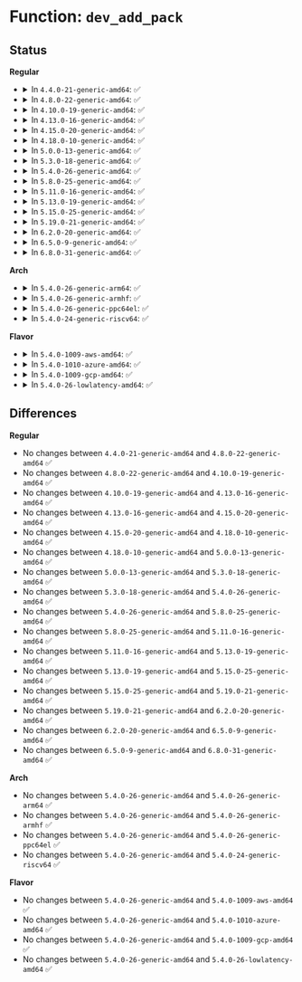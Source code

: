 # Function: <code>dev_add_pack</code>

## Status
<b>Regular</b>
<ul>
<li>
<details>
<summary>In <code>4.4.0-21-generic-amd64</code>: ✅</summary>

```c
void dev_add_pack(struct packet_type * pt)
```

```json
{
  "name": "dev_add_pack",
  "collision_type": "Unique Global",
  "inline_type": "No",
  "funcs": [
    {
      "addr": 18446744071586266880,
      "name": "dev_add_pack",
      "external": true,
      "loc": "net/core/dev.c:395",
      "file": "net/core/dev.c",
      "inline": "seen, unknown",
      "caller_inline": [],
      "caller_func": [
        "net/ipv4/arp.c:arp_init",
        "net/packet/af_packet.c:packet_setsockopt"
      ]
    }
  ],
  "symbols": [
    {
      "addr": 18446744071586266880,
      "name": "dev_add_pack",
      "section": ".text",
      "bind": "STB_GLOBAL",
      "size": 144
    }
  ]
}
```
</details>
</li>
<li>
<details>
<summary>In <code>4.8.0-22-generic-amd64</code>: ✅</summary>

```c
void dev_add_pack(struct packet_type * pt)
```

```json
{
  "name": "dev_add_pack",
  "collision_type": "Unique Global",
  "inline_type": "No",
  "funcs": [
    {
      "addr": 18446744071586692272,
      "name": "dev_add_pack",
      "external": true,
      "loc": "net/core/dev.c:399",
      "file": "net/core/dev.c",
      "inline": "seen, unknown",
      "caller_inline": [],
      "caller_func": [
        "net/ipv4/arp.c:arp_init",
        "net/packet/af_packet.c:packet_setsockopt"
      ]
    }
  ],
  "symbols": [
    {
      "addr": 18446744071586692272,
      "name": "dev_add_pack",
      "section": ".text",
      "bind": "STB_GLOBAL",
      "size": 141
    }
  ]
}
```
</details>
</li>
<li>
<details>
<summary>In <code>4.10.0-19-generic-amd64</code>: ✅</summary>

```c
void dev_add_pack(struct packet_type * pt)
```

```json
{
  "name": "dev_add_pack",
  "collision_type": "Unique Global",
  "inline_type": "No",
  "funcs": [
    {
      "addr": 18446744071586878544,
      "name": "dev_add_pack",
      "external": true,
      "loc": "net/core/dev.c:398",
      "file": "net/core/dev.c",
      "inline": "seen, unknown",
      "caller_inline": [],
      "caller_func": [
        "net/ipv4/arp.c:arp_init",
        "net/packet/af_packet.c:__fanout_link"
      ]
    }
  ],
  "symbols": [
    {
      "addr": 18446744071586878544,
      "name": "dev_add_pack",
      "section": ".text",
      "bind": "STB_GLOBAL",
      "size": 141
    }
  ]
}
```
</details>
</li>
<li>
<details>
<summary>In <code>4.13.0-16-generic-amd64</code>: ✅</summary>

```c
void dev_add_pack(struct packet_type * pt)
```

```json
{
  "name": "dev_add_pack",
  "collision_type": "Unique Global",
  "inline_type": "No",
  "funcs": [
    {
      "addr": 18446744071587002864,
      "name": "dev_add_pack",
      "external": true,
      "loc": "net/core/dev.c:405",
      "file": "net/core/dev.c",
      "inline": "seen, unknown",
      "caller_inline": [],
      "caller_func": [
        "net/ipv4/arp.c:arp_init",
        "net/packet/af_packet.c:__fanout_link"
      ]
    }
  ],
  "symbols": [
    {
      "addr": 18446744071587002864,
      "name": "dev_add_pack",
      "section": ".text",
      "bind": "STB_GLOBAL",
      "size": 141
    }
  ]
}
```
</details>
</li>
<li>
<details>
<summary>In <code>4.15.0-20-generic-amd64</code>: ✅</summary>

```c
void dev_add_pack(struct packet_type * pt)
```

```json
{
  "name": "dev_add_pack",
  "collision_type": "Unique Global",
  "inline_type": "No",
  "funcs": [
    {
      "addr": 18446744071587501520,
      "name": "dev_add_pack",
      "external": true,
      "loc": "net/core/dev.c:408",
      "file": "net/core/dev.c",
      "inline": "seen, unknown",
      "caller_inline": [],
      "caller_func": [
        "net/ipv4/arp.c:arp_init",
        "net/packet/af_packet.c:__fanout_link"
      ]
    }
  ],
  "symbols": [
    {
      "addr": 18446744071587501520,
      "name": "dev_add_pack",
      "section": ".text",
      "bind": "STB_GLOBAL",
      "size": 141
    }
  ]
}
```
</details>
</li>
<li>
<details>
<summary>In <code>4.18.0-10-generic-amd64</code>: ✅</summary>

```c
void dev_add_pack(struct packet_type * pt)
```

```json
{
  "name": "dev_add_pack",
  "collision_type": "Unique Global",
  "inline_type": "No",
  "funcs": [
    {
      "addr": 18446744071587827072,
      "name": "dev_add_pack",
      "external": true,
      "loc": "net/core/dev.c:408",
      "file": "net/core/dev.c",
      "inline": "seen, unknown",
      "caller_inline": [],
      "caller_func": [
        "net/ipv4/arp.c:arp_init",
        "net/ipv4/af_inet.c:inet_init",
        "net/ipv6/af_inet6.c:inet6_init",
        "net/packet/af_packet.c:__fanout_link"
      ]
    }
  ],
  "symbols": [
    {
      "addr": 18446744071587827072,
      "name": "dev_add_pack",
      "section": ".text",
      "bind": "STB_GLOBAL",
      "size": 141
    }
  ]
}
```
</details>
</li>
<li>
<details>
<summary>In <code>5.0.0-13-generic-amd64</code>: ✅</summary>

```c
void dev_add_pack(struct packet_type * pt)
```

```json
{
  "name": "dev_add_pack",
  "collision_type": "Unique Global",
  "inline_type": "No",
  "funcs": [
    {
      "addr": 18446744071587959648,
      "name": "dev_add_pack",
      "external": true,
      "loc": "net/core/dev.c:410",
      "file": "net/core/dev.c",
      "inline": "seen, unknown",
      "caller_inline": [],
      "caller_func": [
        "net/ipv4/arp.c:arp_init",
        "net/ipv4/af_inet.c:inet_init",
        "net/ipv6/af_inet6.c:inet6_init",
        "net/packet/af_packet.c:__fanout_link"
      ]
    }
  ],
  "symbols": [
    {
      "addr": 18446744071587959648,
      "name": "dev_add_pack",
      "section": ".text",
      "bind": "STB_GLOBAL",
      "size": 141
    }
  ]
}
```
</details>
</li>
<li>
<details>
<summary>In <code>5.3.0-18-generic-amd64</code>: ✅</summary>

```c
void dev_add_pack(struct packet_type * pt)
```

```json
{
  "name": "dev_add_pack",
  "collision_type": "Unique Global",
  "inline_type": "No",
  "funcs": [
    {
      "addr": 18446744071588274448,
      "name": "dev_add_pack",
      "external": true,
      "loc": "net/core/dev.c:406",
      "file": "net/core/dev.c",
      "inline": "seen, unknown",
      "caller_inline": [],
      "caller_func": [
        "net/ipv4/arp.c:arp_init",
        "net/ipv4/af_inet.c:inet_init",
        "net/ipv6/af_inet6.c:inet6_init",
        "net/packet/af_packet.c:__fanout_link"
      ]
    }
  ],
  "symbols": [
    {
      "addr": 18446744071588274448,
      "name": "dev_add_pack",
      "section": ".text",
      "bind": "STB_GLOBAL",
      "size": 143
    }
  ]
}
```
</details>
</li>
<li>
<details>
<summary>In <code>5.4.0-26-generic-amd64</code>: ✅</summary>

```c
void dev_add_pack(struct packet_type * pt)
```

```json
{
  "name": "dev_add_pack",
  "collision_type": "Unique Global",
  "inline_type": "No",
  "funcs": [
    {
      "addr": 18446744071588480064,
      "name": "dev_add_pack",
      "external": true,
      "loc": "net/core/dev.c:324",
      "file": "net/core/dev.c",
      "inline": "seen, unknown",
      "caller_inline": [],
      "caller_func": [
        "net/ipv4/arp.c:arp_init",
        "net/ipv4/af_inet.c:inet_init",
        "net/ipv6/af_inet6.c:inet6_init",
        "net/packet/af_packet.c:__fanout_link"
      ]
    }
  ],
  "symbols": [
    {
      "addr": 18446744071588480064,
      "name": "dev_add_pack",
      "section": ".text",
      "bind": "STB_GLOBAL",
      "size": 143
    }
  ]
}
```
</details>
</li>
<li>
<details>
<summary>In <code>5.8.0-25-generic-amd64</code>: ✅</summary>

```c
void dev_add_pack(struct packet_type * pt)
```

```json
{
  "name": "dev_add_pack",
  "collision_type": "Unique Global",
  "inline_type": "No",
  "funcs": [
    {
      "addr": 18446744071589347376,
      "name": "dev_add_pack",
      "external": true,
      "loc": "net/core/dev.c:530",
      "file": "net/core/dev.c",
      "inline": "seen, unknown",
      "caller_inline": [],
      "caller_func": [
        "net/ipv4/arp.c:arp_init",
        "net/ipv4/af_inet.c:inet_init",
        "net/ipv6/af_inet6.c:inet6_init",
        "net/packet/af_packet.c:fanout_add"
      ]
    }
  ],
  "symbols": [
    {
      "addr": 18446744071589347376,
      "name": "dev_add_pack",
      "section": ".text",
      "bind": "STB_GLOBAL",
      "size": 143
    }
  ]
}
```
</details>
</li>
<li>
<details>
<summary>In <code>5.11.0-16-generic-amd64</code>: ✅</summary>

```c
void dev_add_pack(struct packet_type * pt)
```

```json
{
  "name": "dev_add_pack",
  "collision_type": "Unique Global",
  "inline_type": "No",
  "funcs": [
    {
      "addr": 18446744071589350560,
      "name": "dev_add_pack",
      "external": true,
      "loc": "net/core/dev.c:533",
      "file": "net/core/dev.c",
      "inline": "seen, unknown",
      "caller_inline": [],
      "caller_func": [
        "net/ipv4/arp.c:arp_init",
        "net/ipv4/af_inet.c:inet_init",
        "net/ipv6/af_inet6.c:inet6_init",
        "net/packet/af_packet.c:fanout_add"
      ]
    }
  ],
  "symbols": [
    {
      "addr": 18446744071589350560,
      "name": "dev_add_pack",
      "section": ".text",
      "bind": "STB_GLOBAL",
      "size": 143
    }
  ]
}
```
</details>
</li>
<li>
<details>
<summary>In <code>5.13.0-19-generic-amd64</code>: ✅</summary>

```c
void dev_add_pack(struct packet_type * pt)
```

```json
{
  "name": "dev_add_pack",
  "collision_type": "Unique Global",
  "inline_type": "No",
  "funcs": [
    {
      "addr": 18446744071589249152,
      "name": "dev_add_pack",
      "external": true,
      "loc": "net/core/dev.c:535",
      "file": "net/core/dev.c",
      "inline": "seen, unknown",
      "caller_inline": [],
      "caller_func": [
        "net/core/selftests.c:__net_test_loopback",
        "net/ipv4/arp.c:arp_init",
        "net/ipv4/af_inet.c:inet_init",
        "net/ipv6/af_inet6.c:inet6_init",
        "net/packet/af_packet.c:__fanout_link"
      ]
    }
  ],
  "symbols": [
    {
      "addr": 18446744071589249152,
      "name": "dev_add_pack",
      "section": ".text",
      "bind": "STB_GLOBAL",
      "size": 139
    }
  ]
}
```
</details>
</li>
<li>
<details>
<summary>In <code>5.15.0-25-generic-amd64</code>: ✅</summary>

```c
void dev_add_pack(struct packet_type * pt)
```

```json
{
  "name": "dev_add_pack",
  "collision_type": "Unique Global",
  "inline_type": "No",
  "funcs": [
    {
      "addr": 18446744071589976208,
      "name": "dev_add_pack",
      "external": true,
      "loc": "net/core/dev.c:537",
      "file": "net/core/dev.c",
      "inline": "seen, unknown",
      "caller_inline": [],
      "caller_func": [
        "net/core/selftests.c:__net_test_loopback",
        "net/ipv4/arp.c:arp_init",
        "net/ipv4/af_inet.c:inet_init",
        "net/ipv6/af_inet6.c:inet6_init",
        "net/packet/af_packet.c:__fanout_link"
      ]
    }
  ],
  "symbols": [
    {
      "addr": 18446744071589976208,
      "name": "dev_add_pack",
      "section": ".text",
      "bind": "STB_GLOBAL",
      "size": 139
    }
  ]
}
```
</details>
</li>
<li>
<details>
<summary>In <code>5.19.0-21-generic-amd64</code>: ✅</summary>

```c
void dev_add_pack(struct packet_type * pt)
```

```json
{
  "name": "dev_add_pack",
  "collision_type": "Unique Global",
  "inline_type": "No",
  "funcs": [
    {
      "addr": 18446744071591492448,
      "name": "dev_add_pack",
      "external": true,
      "loc": "net/core/dev.c:558",
      "file": "net/core/dev.c",
      "inline": "seen, unknown",
      "caller_inline": [],
      "caller_func": [
        "net/core/selftests.c:__net_test_loopback",
        "net/ipv4/arp.c:arp_init",
        "net/ipv4/af_inet.c:inet_init",
        "net/ipv6/af_inet6.c:inet6_init",
        "net/mctp/route.c:mctp_routes_init"
      ]
    }
  ],
  "symbols": [
    {
      "addr": 18446744071591492448,
      "name": "dev_add_pack",
      "section": ".text",
      "bind": "STB_GLOBAL",
      "size": 146
    }
  ]
}
```
</details>
</li>
<li>
<details>
<summary>In <code>6.2.0-20-generic-amd64</code>: ✅</summary>

```c
void dev_add_pack(struct packet_type * pt)
```

```json
{
  "name": "dev_add_pack",
  "collision_type": "Unique Global",
  "inline_type": "No",
  "funcs": [
    {
      "addr": 18446744071593260624,
      "name": "dev_add_pack",
      "external": true,
      "loc": "net/core/dev.c:558",
      "file": "net/core/dev.c",
      "inline": "seen, unknown",
      "caller_inline": [],
      "caller_func": [
        "net/core/selftests.c:__net_test_loopback",
        "net/ipv4/arp.c:arp_init",
        "net/ipv4/af_inet.c:inet_init",
        "net/ipv6/af_inet6.c:inet6_init",
        "net/mctp/route.c:mctp_routes_init"
      ]
    }
  ],
  "symbols": [
    {
      "addr": 18446744071593260624,
      "name": "dev_add_pack",
      "section": ".text",
      "bind": "STB_GLOBAL",
      "size": 146
    }
  ]
}
```
</details>
</li>
<li>
<details>
<summary>In <code>6.5.0-9-generic-amd64</code>: ✅</summary>

```c
void dev_add_pack(struct packet_type * pt)
```

```json
{
  "name": "dev_add_pack",
  "collision_type": "Unique Global",
  "inline_type": "No",
  "funcs": [
    {
      "addr": 18446744071593718528,
      "name": "dev_add_pack",
      "external": true,
      "loc": "net/core/dev.c:556",
      "file": "net/core/dev.c",
      "inline": "seen, unknown",
      "caller_inline": [],
      "caller_func": [
        "net/core/selftests.c:__net_test_loopback",
        "net/ipv4/arp.c:arp_init",
        "net/ipv4/af_inet.c:inet_init",
        "net/ipv6/af_inet6.c:inet6_init",
        "net/mctp/route.c:mctp_routes_init"
      ]
    }
  ],
  "symbols": [
    {
      "addr": 18446744071593718528,
      "name": "dev_add_pack",
      "section": ".text",
      "bind": "STB_GLOBAL",
      "size": 146
    }
  ]
}
```
</details>
</li>
<li>
<details>
<summary>In <code>6.8.0-31-generic-amd64</code>: ✅</summary>

```c
void dev_add_pack(struct packet_type * pt)
```

```json
{
  "name": "dev_add_pack",
  "collision_type": "Unique Global",
  "inline_type": "No",
  "funcs": [
    {
      "addr": 18446744071594500240,
      "name": "dev_add_pack",
      "external": true,
      "loc": "net/core/dev.c:573",
      "file": "net/core/dev.c",
      "inline": "seen, unknown",
      "caller_inline": [],
      "caller_func": [
        "net/core/selftests.c:__net_test_loopback",
        "net/ipv4/arp.c:arp_init",
        "net/ipv4/af_inet.c:inet_init",
        "net/ipv6/af_inet6.c:inet6_init",
        "net/mctp/route.c:mctp_routes_init"
      ]
    }
  ],
  "symbols": [
    {
      "addr": 18446744071594500240,
      "name": "dev_add_pack",
      "section": ".text",
      "bind": "STB_GLOBAL",
      "size": 146
    }
  ]
}
```
</details>
</li>
</ul>
<b>Arch</b>
<ul>
<li>
<details>
<summary>In <code>5.4.0-26-generic-arm64</code>: ✅</summary>

```c
void dev_add_pack(struct packet_type * pt)
```

```json
{
  "name": "dev_add_pack",
  "collision_type": "Unique Global",
  "inline_type": "No",
  "funcs": [
    {
      "addr": 18446603336502006648,
      "name": "dev_add_pack",
      "external": true,
      "loc": "net/core/dev.c:324",
      "file": "net/core/dev.c",
      "inline": "seen, unknown",
      "caller_inline": [],
      "caller_func": [
        "net/ipv4/arp.c:arp_init",
        "net/ipv4/af_inet.c:inet_init",
        "net/ipv6/af_inet6.c:inet6_init",
        "net/packet/af_packet.c:__fanout_link"
      ]
    }
  ],
  "symbols": [
    {
      "addr": 18446603336502006648,
      "name": "dev_add_pack",
      "section": ".text",
      "bind": "STB_GLOBAL",
      "size": 256
    }
  ]
}
```
</details>
</li>
<li>
<details>
<summary>In <code>5.4.0-26-generic-armhf</code>: ✅</summary>

```c
void dev_add_pack(struct packet_type * pt)
```

```json
{
  "name": "dev_add_pack",
  "collision_type": "Unique Global",
  "inline_type": "No",
  "funcs": [
    {
      "addr": 3234735408,
      "name": "dev_add_pack",
      "external": true,
      "loc": "net/core/dev.c:324",
      "file": "net/core/dev.c",
      "inline": "seen, unknown",
      "caller_inline": [],
      "caller_func": [
        "net/ipv4/arp.c:arp_init",
        "net/ipv4/af_inet.c:inet_init",
        "net/ipv6/af_inet6.c:inet6_init",
        "net/packet/af_packet.c:__fanout_link"
      ]
    }
  ],
  "symbols": [
    {
      "addr": 3234735408,
      "name": "dev_add_pack",
      "section": ".text",
      "bind": "STB_GLOBAL",
      "size": 168
    }
  ]
}
```
</details>
</li>
<li>
<details>
<summary>In <code>5.4.0-26-generic-ppc64el</code>: ✅</summary>

```c
void dev_add_pack(struct packet_type * pt)
```

```json
{
  "name": "dev_add_pack",
  "collision_type": "Unique Global",
  "inline_type": "No",
  "funcs": [
    {
      "addr": 13835058055295447968,
      "name": "dev_add_pack",
      "external": true,
      "loc": "net/core/dev.c:324",
      "file": "net/core/dev.c",
      "inline": "seen, unknown",
      "caller_inline": [],
      "caller_func": [
        "net/ipv4/arp.c:arp_init",
        "net/ipv4/af_inet.c:inet_init",
        "net/ipv6/af_inet6.c:inet6_init",
        "net/packet/af_packet.c:__fanout_link"
      ]
    }
  ],
  "symbols": [
    {
      "addr": 13835058055295447968,
      "name": "dev_add_pack",
      "section": ".text",
      "bind": "STB_GLOBAL",
      "size": 368
    }
  ]
}
```
</details>
</li>
<li>
<details>
<summary>In <code>5.4.0-24-generic-riscv64</code>: ✅</summary>

```c
void dev_add_pack(struct packet_type * pt)
```

```json
{
  "name": "dev_add_pack",
  "collision_type": "Unique Global",
  "inline_type": "No",
  "funcs": [
    {
      "addr": 18446743936278299950,
      "name": "dev_add_pack",
      "external": true,
      "loc": "net/core/dev.c:324",
      "file": "net/core/dev.c",
      "inline": "seen, unknown",
      "caller_inline": [],
      "caller_func": [
        "net/ipv4/arp.c:arp_init",
        "net/ipv4/af_inet.c:inet_init",
        "net/ipv6/af_inet6.c:inet6_init",
        "net/packet/af_packet.c:__fanout_link"
      ]
    }
  ],
  "symbols": [
    {
      "addr": 18446743936278299950,
      "name": "dev_add_pack",
      "section": ".text",
      "bind": "STB_GLOBAL",
      "size": 200
    }
  ]
}
```
</details>
</li>
</ul>
<b>Flavor</b>
<ul>
<li>
<details>
<summary>In <code>5.4.0-1009-aws-amd64</code>: ✅</summary>

```c
void dev_add_pack(struct packet_type * pt)
```

```json
{
  "name": "dev_add_pack",
  "collision_type": "Unique Global",
  "inline_type": "No",
  "funcs": [
    {
      "addr": 18446744071588086848,
      "name": "dev_add_pack",
      "external": true,
      "loc": "net/core/dev.c:324",
      "file": "net/core/dev.c",
      "inline": "seen, unknown",
      "caller_inline": [],
      "caller_func": [
        "net/ipv4/arp.c:arp_init",
        "net/ipv4/af_inet.c:inet_init",
        "net/ipv6/af_inet6.c:inet6_init",
        "net/packet/af_packet.c:__fanout_link"
      ]
    }
  ],
  "symbols": [
    {
      "addr": 18446744071588086848,
      "name": "dev_add_pack",
      "section": ".text",
      "bind": "STB_GLOBAL",
      "size": 143
    }
  ]
}
```
</details>
</li>
<li>
<details>
<summary>In <code>5.4.0-1010-azure-amd64</code>: ✅</summary>

```c
void dev_add_pack(struct packet_type * pt)
```

```json
{
  "name": "dev_add_pack",
  "collision_type": "Unique Global",
  "inline_type": "No",
  "funcs": [
    {
      "addr": 18446744071587799840,
      "name": "dev_add_pack",
      "external": true,
      "loc": "net/core/dev.c:324",
      "file": "net/core/dev.c",
      "inline": "seen, unknown",
      "caller_inline": [],
      "caller_func": [
        "net/ipv4/arp.c:arp_init",
        "net/ipv4/af_inet.c:inet_init",
        "net/ipv6/af_inet6.c:inet6_init",
        "net/packet/af_packet.c:__fanout_link"
      ]
    }
  ],
  "symbols": [
    {
      "addr": 18446744071587799840,
      "name": "dev_add_pack",
      "section": ".text",
      "bind": "STB_GLOBAL",
      "size": 143
    }
  ]
}
```
</details>
</li>
<li>
<details>
<summary>In <code>5.4.0-1009-gcp-amd64</code>: ✅</summary>

```c
void dev_add_pack(struct packet_type * pt)
```

```json
{
  "name": "dev_add_pack",
  "collision_type": "Unique Global",
  "inline_type": "No",
  "funcs": [
    {
      "addr": 18446744071588418624,
      "name": "dev_add_pack",
      "external": true,
      "loc": "net/core/dev.c:324",
      "file": "net/core/dev.c",
      "inline": "seen, unknown",
      "caller_inline": [],
      "caller_func": [
        "net/ipv4/arp.c:arp_init",
        "net/ipv4/af_inet.c:inet_init",
        "net/ipv6/af_inet6.c:inet6_init",
        "net/packet/af_packet.c:__fanout_link"
      ]
    }
  ],
  "symbols": [
    {
      "addr": 18446744071588418624,
      "name": "dev_add_pack",
      "section": ".text",
      "bind": "STB_GLOBAL",
      "size": 143
    }
  ]
}
```
</details>
</li>
<li>
<details>
<summary>In <code>5.4.0-26-lowlatency-amd64</code>: ✅</summary>

```c
void dev_add_pack(struct packet_type * pt)
```

```json
{
  "name": "dev_add_pack",
  "collision_type": "Unique Global",
  "inline_type": "No",
  "funcs": [
    {
      "addr": 18446744071588530656,
      "name": "dev_add_pack",
      "external": true,
      "loc": "net/core/dev.c:324",
      "file": "net/core/dev.c",
      "inline": "seen, unknown",
      "caller_inline": [],
      "caller_func": [
        "net/ipv4/arp.c:arp_init",
        "net/ipv4/af_inet.c:inet_init",
        "net/ipv6/af_inet6.c:inet6_init",
        "net/packet/af_packet.c:__fanout_link"
      ]
    }
  ],
  "symbols": [
    {
      "addr": 18446744071588530656,
      "name": "dev_add_pack",
      "section": ".text",
      "bind": "STB_GLOBAL",
      "size": 141
    }
  ]
}
```
</details>
</li>
</ul>

## Differences
<b>Regular</b>
<ul>
<li>
No changes between <code>4.4.0-21-generic-amd64</code> and <code>4.8.0-22-generic-amd64</code> ✅
</li>
<li>
No changes between <code>4.8.0-22-generic-amd64</code> and <code>4.10.0-19-generic-amd64</code> ✅
</li>
<li>
No changes between <code>4.10.0-19-generic-amd64</code> and <code>4.13.0-16-generic-amd64</code> ✅
</li>
<li>
No changes between <code>4.13.0-16-generic-amd64</code> and <code>4.15.0-20-generic-amd64</code> ✅
</li>
<li>
No changes between <code>4.15.0-20-generic-amd64</code> and <code>4.18.0-10-generic-amd64</code> ✅
</li>
<li>
No changes between <code>4.18.0-10-generic-amd64</code> and <code>5.0.0-13-generic-amd64</code> ✅
</li>
<li>
No changes between <code>5.0.0-13-generic-amd64</code> and <code>5.3.0-18-generic-amd64</code> ✅
</li>
<li>
No changes between <code>5.3.0-18-generic-amd64</code> and <code>5.4.0-26-generic-amd64</code> ✅
</li>
<li>
No changes between <code>5.4.0-26-generic-amd64</code> and <code>5.8.0-25-generic-amd64</code> ✅
</li>
<li>
No changes between <code>5.8.0-25-generic-amd64</code> and <code>5.11.0-16-generic-amd64</code> ✅
</li>
<li>
No changes between <code>5.11.0-16-generic-amd64</code> and <code>5.13.0-19-generic-amd64</code> ✅
</li>
<li>
No changes between <code>5.13.0-19-generic-amd64</code> and <code>5.15.0-25-generic-amd64</code> ✅
</li>
<li>
No changes between <code>5.15.0-25-generic-amd64</code> and <code>5.19.0-21-generic-amd64</code> ✅
</li>
<li>
No changes between <code>5.19.0-21-generic-amd64</code> and <code>6.2.0-20-generic-amd64</code> ✅
</li>
<li>
No changes between <code>6.2.0-20-generic-amd64</code> and <code>6.5.0-9-generic-amd64</code> ✅
</li>
<li>
No changes between <code>6.5.0-9-generic-amd64</code> and <code>6.8.0-31-generic-amd64</code> ✅
</li>
</ul>
<b>Arch</b>
<ul>
<li>
No changes between <code>5.4.0-26-generic-amd64</code> and <code>5.4.0-26-generic-arm64</code> ✅
</li>
<li>
No changes between <code>5.4.0-26-generic-amd64</code> and <code>5.4.0-26-generic-armhf</code> ✅
</li>
<li>
No changes between <code>5.4.0-26-generic-amd64</code> and <code>5.4.0-26-generic-ppc64el</code> ✅
</li>
<li>
No changes between <code>5.4.0-26-generic-amd64</code> and <code>5.4.0-24-generic-riscv64</code> ✅
</li>
</ul>
<b>Flavor</b>
<ul>
<li>
No changes between <code>5.4.0-26-generic-amd64</code> and <code>5.4.0-1009-aws-amd64</code> ✅
</li>
<li>
No changes between <code>5.4.0-26-generic-amd64</code> and <code>5.4.0-1010-azure-amd64</code> ✅
</li>
<li>
No changes between <code>5.4.0-26-generic-amd64</code> and <code>5.4.0-1009-gcp-amd64</code> ✅
</li>
<li>
No changes between <code>5.4.0-26-generic-amd64</code> and <code>5.4.0-26-lowlatency-amd64</code> ✅
</li>
</ul>
